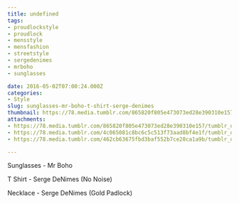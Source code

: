 ```yaml
---
title: undefined
tags:
- proudlockstyle
- proudlock
- mensstyle
- mensfashion
- streetstyle
- sergedenimes
- mrboho
- sunglasses

date: 2016-05-02T07:00:24.000Z
categories:
- Style
slug: sunglasses-mr-boho-t-shirt-serge-denimes
thumbnail: https://78.media.tumblr.com/865820f805e473073ed28e390310e157/tumblr_o6agv5yOmc1rhrm24o1_1280.jpg
attachments:
- https://78.media.tumblr.com/865820f805e473073ed28e390310e157/tumblr_o6agv5yOmc1rhrm24o1_1280.jpg
- https://78.media.tumblr.com/4c065081c8bc6c5c513f73aad8bf4e1f/tumblr_o6agv5yOmc1rhrm24o3_1280.jpg
- https://78.media.tumblr.com/462cb63675fbd3baf552b7ce28ca1a9b/tumblr_o6agv5yOmc1rhrm24o2_1280.jpg

---
```


Sunglasses - Mr Boho 

  T Shirt - Serge DeNimes (No Noise) 

  Necklace - Serge DeNimes (Gold Padlock)
